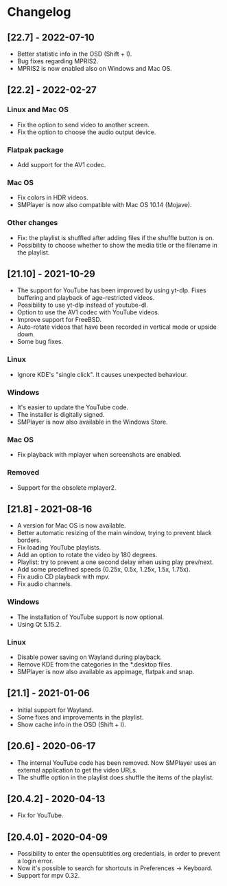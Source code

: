 # Changelog

## [22.7] - 2022-07-10
 * Better statistic info in the OSD (Shift + I).
 * Bug fixes regarding MPRIS2.
 * MPRIS2 is now enabled also on Windows and Mac OS.

## [22.2] - 2022-02-27
### Linux and Mac OS
 * Fix the option to send video to another screen.
 * Fix the option to choose the audio output device.
### Flatpak package
 * Add support for the AV1 codec.
### Mac OS
 * Fix colors in HDR videos.
 * SMPlayer is now also compatible with Mac OS 10.14 (Mojave).
### Other changes
 * Fix: the playlist is shuffled after adding files if the shuffle button is on.
 * Possibility to choose whether to show the media title or the filename
   in the playlist.

## [21.10] - 2021-10-29
 * The support for YouTube has been improved by using yt-dlp. Fixes
   buffering and playback of age-restricted videos.
 * Possibility to use yt-dlp instead of youtube-dl.
 * Option to use the AV1 codec with YouTube videos.
 * Improve support for FreeBSD.
 * Auto-rotate videos that have been recorded in vertical mode or upside down.
 * Some bug fixes.
### Linux
 * Ignore KDE's "single click". It causes unexpected behaviour.
### Windows
 * It's easier to update the YouTube code.
 * The installer is digitally signed.
 * SMPlayer is now also available in the Windows Store.
### Mac OS
 * Fix playback with mplayer when screenshots are enabled.
### Removed
 * Support for the obsolete mplayer2.

## [21.8] - 2021-08-16
 * A version for Mac OS is now available.
 * Better automatic resizing of the main window, trying to prevent
   black borders.
 * Fix loading YouTube playlists.
 * Add an option to rotate the video by 180 degrees.
 * Playlist: try to prevent a one second delay when using play prev/next.
 * Add some predefined speeds (0.25x, 0.5x, 1.25x, 1.5x, 1.75x).
 * Fix audio CD playback with mpv.
 * Fix audio channels.
### Windows
 * The installation of YouTube support is now optional.
 * Using Qt 5.15.2.
### Linux
 * Disable power saving on Wayland during playback.
 * Remove KDE from the categories in the *.desktop files.
 * SMPlayer is now also available as appimage, flatpak and snap.

## [21.1] - 2021-01-06
 * Initial support for Wayland.
 * Some fixes and improvements in the playlist.
 * Show cache info in the OSD (Shift + I).

## [20.6] - 2020-06-17
 * The internal YouTube code has been removed. Now SMPlayer uses
   an external application to get the video URLs.
 * The shuffle option in the playlist does shuffle the items of
   the playlist.

## [20.4.2] - 2020-04-13
 * Fix for YouTube.

## [20.4.0] - 2020-04-09
 * Possibility to enter the opensubtitles.org credentials,
   in order to prevent a login error.
 * Now it's possible to search for shortcuts in Preferences -> Keyboard.
 * Support for mpv 0.32.
